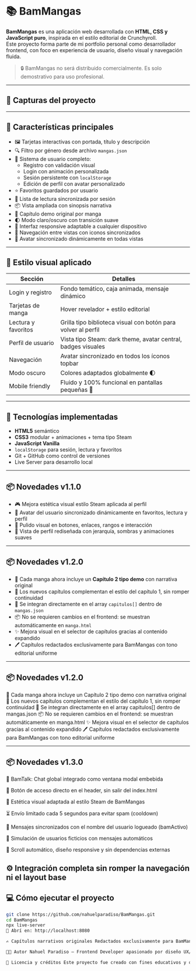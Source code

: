 # 📚 BamMangas

**BamMangas** es una aplicación web desarrollada con **HTML, CSS y JavaScript puro**, inspirada en el estilo editorial de Crunchyroll.  
Este proyecto forma parte de mi portfolio personal como desarrollador frontend, con foco en experiencia de usuario, diseño visual y navegación fluida.

> 🔒 BamMangas no será distribuido comercialmente. Es solo demostrativo para uso profesional.

---

## 🧪 Capturas del proyecto
---

## 🚀 Características principales

- 🖼️ Tarjetas interactivas con portada, título y descripción
- 🔍 Filtro por género desde archivo `mangas.json`
- 👤 Sistema de usuario completo:
  - Registro con validación visual
  - Login con animación personalizada
  - Sesión persistente con `localStorage`
  - Edición de perfil con avatar personalizado
- ⭐ Favoritos guardados por usuario
- 📖 Lista de lectura sincronizada por sesión
- 📦 Vista ampliada con sinopsis narrativa
- 📘 Capítulo demo original por manga
- 🌓 Modo claro/oscuro con transición suave
- 📱 Interfaz responsive adaptable a cualquier dispositivo
- 🔁 Navegación entre vistas con iconos sincronizados
- 🧠 Avatar sincronizado dinámicamente en todas vistas

---

## 🎨 Estilo visual aplicado

| Sección             | Detalles                                                             |
|---------------------|----------------------------------------------------------------------|
| Login y registro     | Fondo temático, caja animada, mensaje dinámico                     |
| Tarjetas de manga    | Hover revelador + estilo editorial                                 |
| Lectura y favoritos  | Grilla tipo biblioteca visual con botón para volver al perfil      |
| Perfil de usuario    | Vista tipo Steam: dark theme, avatar central, badges visuales      |
| Navegación           | Avatar sincronizado en todos los íconos topbar                    |
| Modo oscuro          | Colores adaptados globalmente 🌓                                   |
| Mobile friendly      | Fluido y 100% funcional en pantallas pequeñas 📱                   |

---

## 🧠 Tecnologías implementadas

- **HTML5** semántico
- **CSS3** modular + animaciones + tema tipo Steam
- **JavaScript Vanilla**
- `localStorage` para sesión, lectura y favoritos
- Git + GitHub como control de versiones
- Live Server para desarrollo local

---

## 📦 Novedades v1.1.0

- 🎮 Mejora estética visual estilo Steam aplicada al perfil
- 🔁 Avatar del usuario sincronizado dinámicamente en favoritos, lectura y perfil
- 🧼 Pulido visual en botones, enlaces, rangos e interacción
- 📘 Vista de perfil rediseñada con jerarquía, sombras y animaciones suaves

---
## 📦 Novedades v1.2.0

- 📘 Cada manga ahora incluye un **Capítulo 2 tipo demo** con narrativa original
- 🧩 Los nuevos capítulos complementan el estilo del capítulo 1, sin romper continuidad
- 🔁 Se integran directamente en el array `capitulos[]` dentro de `mangas.json`
- 📦 No se requieren cambios en el frontend: se muestran automáticamente en `manga.html`
- ✨ Mejora visual en el selector de capítulos gracias al contenido expandido
- 🖊️ Capítulos redactados exclusivamente para BamMangas con tono editorial uniforme

---
## 📦 Novedades v1.2.0

📘 Cada manga ahora incluye un Capítulo 2 tipo demo con narrativa original
🧩 Los nuevos capítulos complementan el estilo del capítulo 1, sin romper continuidad
🔁 Se integran directamente en el array capitulos[] dentro de mangas.json
📦 No se requieren cambios en el frontend: se muestran automáticamente en manga.html
✨ Mejora visual en el selector de capítulos gracias al contenido expandido
🖊️ Capítulos redactados exclusivamente para BamMangas con tono editorial uniforme


---
## 📦 Novedades v1.3.0

💬 BamTalk: Chat global integrado como ventana modal embebida

🧠 Botón de acceso directo en el header, sin salir del index.html

🎨 Estética visual adaptada al estilo Steam de BamMangas

⏳ Envío limitado cada 5 segundos para evitar spam (cooldown)

👤 Mensajes sincronizados con el nombre del usuario logueado (bamActivo)

👥 Simulación de usuarios ficticios con mensajes automáticos

🔄 Scroll automático, diseño responsive y sin dependencias externas

⚙️ Integración completa sin romper la navegación ni el layout base
---
## 💻 Cómo ejecutar el proyecto

```bash
git clone https://github.com/nahuelparadiso/BamMangas.git
cd BamMangas
npx live-server
🔗 Abrí en: http://localhost:8080

✍️ Capítulos narrativos originales Redactados exclusivamente para BamMangas Integrados dinámicamente con estilo editorial Compatibles con modo claro/oscuro

👨‍💻 Autor Nahuel Paradiso — Frontend Developer apasionado por diseño UX/UI y desarrollo web interactivo. 📍 Proyecto portfolio personal

📜 Licencia y créditos Este proyecto fue creado con fines educativos y demostrativos. No posee fines comerciales ni distribución pública. Todas las obras referenciadas pertenecen a sus respectivos autores/editoriales.